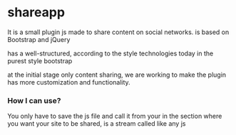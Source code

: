 shareapp
========

It is a small plugin js made ​​to share content on social networks. 
is based on Bootstrap and jQuery 

has a well-structured, according to the style technologies today in the purest style bootstrap 

at the initial stage only content sharing, we are working to make the plugin has more customization and functionality.

<h3>How I can use?</h3>

You only have to save the js file and call it from your in the section where you want your site to be shared, is a stream called like any js
